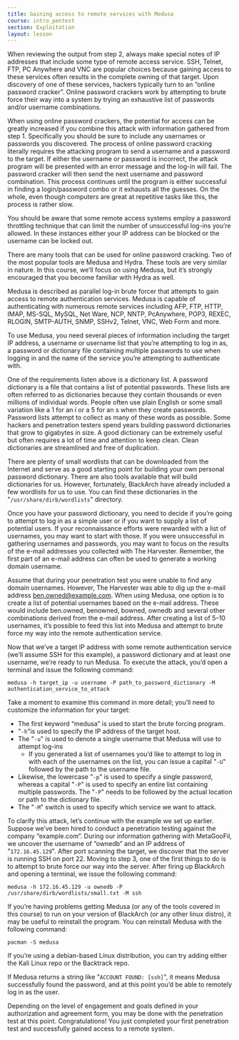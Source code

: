 ```yaml
---
title: Gaining access to remote services with Medusa
course: intro_pentest
section: Exploitation
layout: lesson
---
```


When reviewing the output from step 2, always make special notes of IP addresses
that include some type of remote access service. SSH, Telnet, FTP, PC Anywhere
and VNC are popular choices because gaining access to these services often
results in the complete owning of that target. Upon discovery of one of these
services, hackers typically turn to an “online password cracker”. Online
password crackers work by attempting to brute force their way into a system by
trying an exhaustive list of passwords and/or username combinations.

When using online password crackers, the potential for access can be greatly
increased if you combine this attack with information gathered from step 1.
Specifically you should be sure to include any usernames or passwords you
discovered. The process of online password cracking literally requires the
attacking program to send a username and a password to the target. If either the
username or password is incorrect, the attack program will be presented with an
error message and the log-in will fail. The password cracker will then send the
next username and password combination. This process continues until the program
is either successful in finding a login/password combo or it exhausts all the
guesses. On the whole, even though computers are great at repetitive tasks like
this, the process is rather slow.

You should be aware that some remote access systems employ a password throttling
technique that can limit the number of unsuccessful log-ins you’re allowed. In
these instances either your IP address can be blocked or the username can be
locked out.

There are many tools that can be used for online password cracking. Two of the
most popular tools are Medusa and Hydra. These tools are very similar in nature.
In this course, we’ll focus on using Medusa, but it’s strongly encouraged that
you become familiar with Hydra as well.

Medusa is described as parallel log-in brute forcer that attempts to gain access
to remote authentication services. Medusa is capable of authenticating with
numerous remote services including AFP, FTP, HTTP, IMAP, MS-SQL, MySQL, Net
Ware, NCP, NNTP, PcAnywhere, POP3, REXEC, RLOGIN, SMTP-AUTH, SNMP, SSHv2,
Telnet, VNC, Web Form and more.

To use Medusa, you need several pieces of information including the target IP
address, a username or username list that you’re attempting to log in as, a
password or dictionary file containing multiple passwords to use when logging in
and the name of the service you’re attempting to authenticate with.

One of the requirements listen above is a dictionary list. A password dictionary
is a file that contains a list of potential passwords. These lists are often
referred to as dictionaries because they contain thousands or even millions of
individual words. People often use plain English or some small variation like a
1 for an i or a 5 for an s when they create passwords. Password lists attempt to
collect as many of these words as possible. Some hackers and penetration testers
spend years building password dictionaries that grow to gigabytes in size. A
good dictionary can be extremely useful but often requires a lot of time and
attention to keep clean. Clean dictionaries are streamlined and free of
duplication.

There are plenty of small wordlists that can be downloaded from the Internet and
serve as a good starting point for building your own personal password
dictionary. There are also tools available that will build dictionaries for us.
However, fortunately, BlackArch have already included a few wordlists for us to
use. You can find these dictionaries in the "`/usr/share/dirb/wordlists`"
directory.

Once you have your password dictionary, you need to decide if you’re going to
attempt to log in as a simple user or if you want to supply a list of potential
users. If your reconnaissance efforts were rewarded with a list of usernames,
you may want to start with those. If you were unsuccessful in gathering
usernames and passwords, you may want to focus on the results of the e-mail
addresses you collected with The Harvester. Remember, the first part of an
e-mail address can often be used to generate a working domain username.

Assume that during your penetration test you were unable to find any domain
usernames. However, The Harvester was able to dig up the e-mail address
ben.owned@example.com. When using Medusa, one option is to create a list of
potential usernames based on the e-mail address. These would include ben.owned,
benowned, bowned, ownedb and several other combinations derived from the e-mail
address. After creating a list of 5–10 usernames, it’s possible to feed this
list into Medusa and attempt to brute force my way into the remote
authentication service.

Now that we’ve a target IP address with some remote authentication service
(we’ll assume SSH for this example), a password dictionary and at least one
username, we’re ready to run Medusa. To execute the attack, you’d open a
terminal and issue the following command:

```
medusa -h target_ip -u username -P path_to_password_dictionary -M authentication_service_to_attack
```

Take a moment to examine this command in more detail; you’ll need to customize
the information for your target:

* The first keyword “medusa” is used to start the brute forcing program.
* "`-h`"is used to specify the IP address of the target host.
* The "`-u`" is used to denote a single username that Medusa will use to attempt log-ins
  * If you generated a list of usernames you’d like to attempt to log in with
    each of the usernames on the list, you can issue a capital "`-U`" followed
    by the path to the username file.
* Likewise, the lowercase "`-p`" is used to specify a single password, whereas a
  capital "`-P`" is used to specify an entire list containing multiple
  passwords. The "`-P`" needs to be followed by the actual location or path to
  the dictionary file.
* The "`-M`" switch is used to specify which service we want to attack.

To clarify this attack, let’s continue with the example we set up earlier.
Suppose we’ve been hired to conduct a penetration testing against the company
“example.com”. During our information gathering with MetaGooFil, we uncover the
username of “ownedb” and an IP address of "`172.16.45.129`". After port scanning
the target, we discover that the server is running SSH on port 22. Moving to
step 3, one of the first things to do is to attempt to brute force our way into
the server. After firing up BlackArch and opening a terminal, we issue the
following command:

```
medusa -h 172.16.45.129 -u ownedb -P /usr/share/dirb/wordlists/small.txt -M ssh
```

If you’re having problems getting Medusa (or any of the tools covered in this
course) to run on your version of BlackArch (or any other linux distro), it may
be useful to reinstall the program. You can reinstall Medusa with the following
command:

```
pacman -S medusa
```

If you’re using a debian-based Linux distribution, you can try adding either the
Kali Linux repo or the Backtrack repo.

If Medusa returns a string like "`ACCOUNT FOUND: [ssh]`", it means Medusa
successfully found the password, and at this point you’d be able to remotely log
in as the user.

Depending on the level of engagement and goals defined in your authorization and
agreement form, you may be done with the penetration test at this point.
Congratulations! You just completed your first penetration test and successfully
gained access to a remote system.
